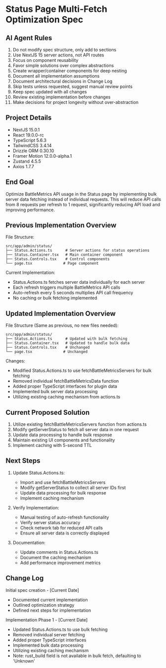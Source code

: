 # Status Page Multi-Fetch Optimization Spec

## AI Agent Rules

1. Do not modify spec structure, only add to sections
2. Use NextJS 15 server actions, not API routes
3. Focus on component reusability
4. Favor simple solutions over complex abstractions
5. Create wrapper/container components for deep nesting
6. Document all implementation assumptions
7. Document architectural decisions in Change Log
8. Skip tests unless requested, suggest manual review points
9. Keep spec updated with all changes
10. Review existing implementation before changes
11. Make decisions for project longevity without over-abstraction

## Project Details

-   NextJS 15.0.1
-   React 19.0.0-rc
-   TypeScript 5.6.3
-   TailwindCSS 3.4.14
-   Drizzle ORM 0.30.10
-   Framer Motion 12.0.0-alpha.1
-   Zustand 4.5.5
-   Axios 1.7.7

## End Goal

Optimize BattleMetrics API usage in the Status page by implementing bulk server data fetching instead of individual requests. This will reduce API calls from 8 requests per refresh to 1 request, significantly reducing API load and improving performance.

## Previous Implementation Overview

File Structure:

```
src/app/admin/status/
├── Status.Actions.ts      # Server actions for status operations
├── Status.Container.tsx   # Main container component
├── Status.Controls.tsx    # Control components
└── page.tsx              # Page component
```

Current Implementation:

-   Status.Actions.ts fetches server data individually for each server
-   Each refresh triggers multiple BattleMetrics API calls
-   Auto-refresh every 5 seconds multiplies API call frequency
-   No caching or bulk fetching implemented

## Updated Implementation Overview

File Structure (Same as previous, no new files needed):

```
src/app/admin/status/
├── Status.Actions.ts      # Updated with bulk fetching
├── Status.Container.tsx   # Updated to handle bulk data
├── Status.Controls.tsx    # Unchanged
└── page.tsx              # Unchanged
```

Changes:

-   Modified Status.Actions.ts to use fetchBattleMetricsServers for bulk fetching
-   Removed individual fetchBattleMetricsData function
-   Added proper TypeScript interfaces for plugin data
-   Implemented bulk server data processing
-   Utilizing existing caching mechanism from actions.ts

## Current Proposed Solution

1. Utilize existing fetchBattleMetricsServers function from actions.ts
2. Modify getServerStatus to fetch all server data in one request
3. Update data processing to handle bulk response
4. Maintain existing UI components and functionality
5. Implement caching with 5-second TTL

## Next Steps

1. Update Status.Actions.ts:

    - Import and use fetchBattleMetricsServers
    - Modify getServerStatus to collect all server IDs first
    - Update data processing for bulk response
    - Implement caching mechanism

2. Verify Implementation:

    - Manual testing of auto-refresh functionality
    - Verify server status accuracy
    - Check network tab for reduced API calls
    - Ensure all server data is correctly displayed

3. Documentation:

    - Update comments in Status.Actions.ts
    - Document the caching mechanism
    - Add performance improvement metrics

## Change Log

Initial spec creation - [Current Date]

-   Documented current implementation
-   Outlined optimization strategy
-   Defined next steps for implementation

Implementation Phase 1 - [Current Date]

-   Updated Status.Actions.ts to use bulk fetching
-   Removed individual server fetching
-   Added proper TypeScript interfaces
-   Implemented bulk data processing
-   Utilizing existing caching mechanism
-   Note: rust_build field is not available in bulk fetch, defaulting to 'Unknown'
